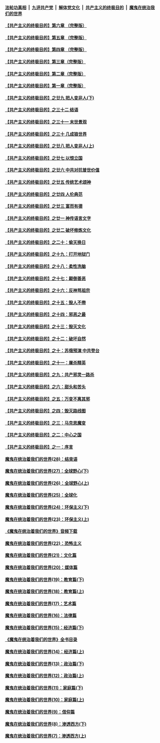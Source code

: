 ####  [法轮功真相](../../../../basic/blob/master/README.md?t=06020901) &nbsp;|&nbsp; [九评共产党](../../../../9ping.md/blob/master/README.md?t=06020901) &nbsp;|&nbsp; [解体党文化](../../../../jtdwh.md/blob/master/README.md?t=06020901)  &nbsp;|&nbsp; [共产主义的终极目的](../../../../gczydzjmd.md/blob/master/README.md?t=06020901) &nbsp;|&nbsp; [魔鬼在统治我们的世界](../../../../mgztzwmdsj.md/blob/master/README.md?t=06020901) 

#### [【共产主义的终极目的】第六章 （完整版）](../pages/nsc422/n11428913.md?t=06020901) 

#### [【共产主义的终极目的】第五章 （完整版）](../pages/nsc422/n11428912.md?t=06020901) 

#### [【共产主义的终极目的】第四章 （完整版）](../pages/nsc422/n11428907.md?t=06020901) 

#### [【共产主义的终极目的】第三章（完整版）](../pages/nsc422/n11428848.md?t=06020901) 

#### [【共产主义的终极目的】第二章（完整版）](../pages/nsc422/n11428831.md?t=06020901) 

#### [【共产主义的终极目的】第一章（完整版）](../pages/nsc422/n11417651.md?t=06020901) 

#### [【共产主义的终极目的】之廿九 把人变非人(下)](../pages/nsc422/n11344140.md?t=06020901) 

#### [【共产主义的终极目的】之三十二 结语](../pages/nsc422/n11360535.md?t=06020901) 

#### [【共产主义的终极目的】之三十一 末世景观](../pages/nsc422/n11351129.md?t=06020901) 

#### [【共产主义的终极目的】之三十 几成狼世界](../pages/nsc422/n11348280.md?t=06020901) 

#### [【共产主义的终极目的】之廿八 把人变非人(上)](../pages/nsc422/n11340492.md?t=06020901) 

#### [【共产主义的终极目的】之廿七 以恨立国](../pages/nsc422/n11336944.md?t=06020901) 

#### [【共产主义的终极目的】之廿六 中共对抗普世价值](../pages/nsc422/n11324785.md?t=06020901) 

#### [【共产主义的终极目的】之廿五 传统艺术颂神](../pages/nsc422/n11296396.md?t=06020901) 

#### [【共产主义的终极目的】之廿四 人伦典范](../pages/nsc422/n11296397.md?t=06020901) 

#### [【共产主义的终极目的】之廿三 富而有德](../pages/nsc422/n11283598.md?t=06020901) 

#### [【共产主义的终极目的】之廿一 神传语言文字](../pages/nsc422/n11263265.md?t=06020901) 

#### [【共产主义的终极目的】之廿二 破坏修炼文化](../pages/nsc422/n11245728.md?t=06020901) 

#### [【共产主义的终极目的】之二十：偷天换日](../pages/nsc422/n11238846.md?t=06020901) 

#### [【共产主义的终极目的】之十九：打开地狱门](../pages/nsc422/n11206376.md?t=06020901) 

#### [【共产主义的终极目的】之十八：柔性洗脑](../pages/nsc422/n11199994.md?t=06020901) 

#### [【共产主义的终极目的】之十七：颠倒善恶](../pages/nsc422/n11179782.md?t=06020901) 

#### [【共产主义的终极目的】之十六：反神骂祖宗](../pages/nsc422/n11166798.md?t=06020901) 

#### [【共产主义的终极目的】之十五：毁人不倦](../pages/nsc422/n11166792.md?t=06020901) 

#### [【共产主义的终极目的】之十四：邪恶之最](../pages/nsc422/n11150249.md?t=06020901) 

#### [【共产主义的终极目的】之十三：毁灭文化](../pages/nsc422/n11135227.md?t=06020901) 

#### [【共产主义的终极目的】之十二：破坏自然](../pages/nsc422/n11135214.md?t=06020901) 

#### [【共产主义的终极目的】之十：苏俄预演 中共登台](../pages/nsc422/n11118424.md?t=06020901) 

#### [【共产主义的终极目的】之十一：屠杀精英](../pages/nsc422/n11118442.md?t=06020901) 

#### [【共产主义的终极目的】之九：共产邪灵一路杀](../pages/nsc422/n11114139.md?t=06020901) 

#### [【共产主义的终极目的】之六：甜头和苦头](../pages/nsc422/n11096971.md?t=06020901) 

#### [【共产主义的终极目的】之五：万变不离其邪](../pages/nsc422/n11091285.md?t=06020901) 

#### [【共产主义的终极目的】之四：毁灭路线图](../pages/nsc422/n11086284.md?t=06020901) 

#### [【共产主义的终极目的】之三：马克思魔变](../pages/nsc422/n11061941.md?t=06020901) 

#### [【共产主义的终极目的】之二：中心之国](../pages/nsc422/n11047728.md?t=06020901) 

#### [【共产主义的终极目的】之一：序言](../pages/nsc422/n11086077.md?t=06020901) 

#### [魔鬼在统治着我们的世界(28)：结束语](../pages/nsc422/n10936246.md?t=06020901) 

#### [魔鬼在统治着我们的世界(27)：全球野心(下)](../pages/nsc422/n10928319.md?t=06020901) 

#### [魔鬼在统治着我们的世界(26)：全球野心(上)](../pages/nsc422/n10900318.md?t=06020901) 

#### [魔鬼在统治着我们的世界(25)：全球化](../pages/nsc422/n10788205.md?t=06020901) 

#### [魔鬼在统治着我们的世界(24)：环保主义(下)](../pages/nsc422/n10695307.md?t=06020901) 

#### [魔鬼在统治着我们的世界(23)：环保主义(上)](../pages/nsc422/n10688613.md?t=06020901) 

#### [《魔鬼在统治着我们的世界》音频下载](../pages/nsc422/n10635553.md?t=06020901) 

#### [魔鬼在统治着我们的世界(22)：恐怖主义](../pages/nsc422/n10614727.md?t=06020901) 

#### [魔鬼在统治着我们的世界(21)：文化篇](../pages/nsc422/n10597706.md?t=06020901) 

#### [魔鬼在统治着我们的世界(20)：媒体篇](../pages/nsc422/n10586579.md?t=06020901) 

#### [魔鬼在统治着我们的世界(19)：教育篇(下)](../pages/nsc422/n10564808.md?t=06020901) 

#### [魔鬼在统治着我们的世界(18)：教育篇(上)](../pages/nsc422/n10526970.md?t=06020901) 

#### [魔鬼在统治着我们的世界(17)：艺术篇](../pages/nsc422/n10499093.md?t=06020901) 

#### [魔鬼在统治着我们的世界(16)：法律篇](../pages/nsc422/n10485969.md?t=06020901) 

#### [魔鬼在统治着我们的世界(15)：经济篇(下)](../pages/nsc422/n10469975.md?t=06020901) 

#### [《魔鬼在统治着我们的世界》全书目录](../pages/nsc422/n10464261.md?t=06020901) 

#### [魔鬼在统治着我们的世界(14)：经济篇(上)](../pages/nsc422/n10457370.md?t=06020901) 

#### [魔鬼在统治着我们的世界(13)：政治篇(下)](../pages/nsc422/n10448270.md?t=06020901) 

#### [魔鬼在统治着我们的世界(12)：政治篇(上)](../pages/nsc422/n10444576.md?t=06020901) 

#### [魔鬼在统治着我们的世界(11)：家庭篇(下)](../pages/nsc422/n10440961.md?t=06020901) 

#### [魔鬼在统治着我们的世界(10)：家庭篇(上)](../pages/nsc422/n10435448.md?t=06020901) 

#### [魔鬼在统治着我们的世界(9)：信仰篇](../pages/nsc422/n10432159.md?t=06020901) 

#### [魔鬼在统治着我们的世界(8)：渗透西方(下)](../pages/nsc422/n10429603.md?t=06020901) 

#### [魔鬼在统治着我们的世界(7)：渗透西方(上)](../pages/nsc422/n10426013.md?t=06020901) 

